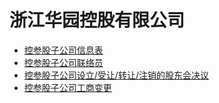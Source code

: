 # 浙江华园控股有限公司
* [控参股子公司信息表](https://github.com/bitbyte27/Management/blob/master/Subsidiary_List.md)
* [控参股子公司联络员](https://github.com/bitbyte27/Management/blob/master/Subsidiary_Contacts.md)
* [控参股子公司设立/受让/转让/注销的股东会决议](https://github.com/bitbyte27/Management/blob/master/Resolution_of_the_shareholders'_meeting_establishing_the_Company.md)
* [控参股子公司工商变更](https://github.com/bitbyte27/Management/edit/master/Commercial_Registration.md)
